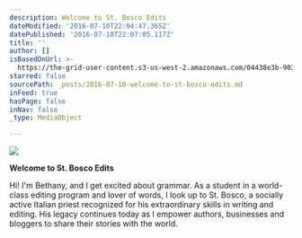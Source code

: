 ```yaml
---
description: Welcome to St. Bosco Edits
dateModified: '2016-07-10T22:04:47.365Z'
datePublished: '2016-07-10T22:07:05.117Z'
title: ''
author: []
isBasedOnUrl: >-
  https://the-grid-user-content.s3-us-west-2.amazonaws.com/04438e3b-9032-482d-afa9-2f37847d77fe.png
starred: false
sourcePath: _posts/2016-07-10-welcome-to-st-bosco-edits.md
inFeed: true
hasPage: false
inNav: false
_type: MediaObject

---
```

![](https://the-grid-user-content.s3-us-west-2.amazonaws.com/04438e3b-9032-482d-afa9-2f37847d77fe.png)

**Welcome to St. Bosco Edits**

Hi! I'm Bethany, and I get excited about grammar. As a student in a world-class editing program and lover of words, I look up to St. Bosco, a socially active Italian priest recognized for his extraordinary skills in writing and editing. His legacy continues today as I empower authors, businesses and bloggers to share their stories with the world.